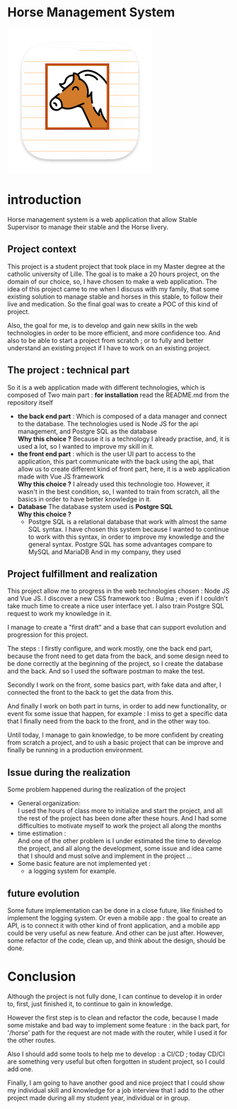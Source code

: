 # Horse Management System
![hms_logo](./hms_icone328.png)
# introduction
Horse management system is a web application that allow Stable Supervisor to manage their stable and the Horse livery.

## Project context
This project  is a student project  that took place in my Master degree at the catholic university  of Lille. The goal is to make a 20 hours project, on the domain of our choice, so, I have chosen  to make a web application.
The idea of this project came to me when I discuss with my family, that some existing solution to manage stable and horses in this stable, to follow their live and medication. So the final goal was to create a POC of this kind of project.

Also, the goal for me, is to develop and gain new skills in the web technologies in order to be more efficient, and more confidence too. And also to be able to start a project from scratch ; or to fully and better understand an existing project if I have to work on an existing project.

## The project : technical part
So it is a web application made with different technologies, which is composed of Two main part :
**for installation** read the README.md from the repository itself
- **the back end part** : Which is composed of a data manager and connect to the database. The technologies used is Node JS for the api management, and Postgre SQL as the database</br>
**Why this choice ?**
Because it is a technology I already practise, and, it is used a lot, so I wanted to improve my skill in it.
- **the front end part** : which is the user UI part to access to the application, this part communicate with the back using the api, that allow us to create different kind of front part, here, it is a web application made with Vue JS framework</br>
**Why this choice ?** I already used this technologie too. However, it wasn't in the best condition, so, I wanted to train from scratch, all the basics in order to have better knowledge in it.
- **Database**
The database system used is **Postgre SQL**</br>
**Why this choice ?**
    - Postgre SQL is a relational database that work with almost the same SQL syntax.
I have chosen this system because I wanted to continue to work with this syntax, in order to improve my knowledge and the general syntax.
Postgre SQL has some advantages compare to MySQL and MariaDB
And in my company, they used 

## Project fulfillment  and realization
This project allow me to progress in the web technologies chosen : Node JS and Vue JS. I discover a new CSS framework too : Bulma ; even if I couldn't take much time to create a nice user interface yet. I also train Postgre SQL request to work my knowledge in it.

I manage to create a "first draft" and a base that can support evolution and progression for this project.

The steps :
I firstly configure, and work mostly, one the back end part, because the front need to get data from the back, and some design need to be done correctly  at the beginning of the project, so I create the database and the back. And so I used the software postman to make the test.

Secondly I work on the front, some basics part, with fake data and after, I connected the front to the back to get the data from this.

And finally I work on both part in turns, in order to add new functionality, or event fix some issue that happen, for example : I miss to get a specific data that I finally need from the back to the front, and in the other way too.

Until today, I manage to gain knowledge, to be more confident by creating from scratch a project, and to ush a basic project that can be improve  and finally be running in a production environment.

## Issue during the realization
Some problem happened during the realization of the project
- General organization: </br> I used the hours of class more to initialize  and start the project, and all the rest of the project has been done after these hours. And I had some difficulties to motivate myself to work the project all along the months 
- time estimation :</br> And one of the other problem is I under estimated the time to develop the project, and all along the development, some issue and idea came that I should and must solve and implement in the project ...
- Some basic feature are not implemented yet : 
    - a logging system for example.

## future evolution
Some future implementation can be done in a close future, like finished to implement the logging system.
Or even a mobile app : the goal to create an API, is to connect it with other kind of front application, and a mobile app could be very useful as new feature.
And other can be just after. However, some refactor of the code, clean up, and think about the design, should be done.


# Conclusion 
Although  the project is not fully done, I can continue to develop it in order to, first, just finished it, to continue to gain in knowledge.

However the first step is to clean and refactor the code, because I made some mistake and bad way to implement some feature : in the back part, for '/horse' path for the request are not made with the router, while I used it for the other routes.

Also I should add some tools to help me to develop : a CI/CD ; today CD/CI are something very useful but often forgotten in student project, so I could add one.  

Finally, I am going to have another good and nice project that I could show my individual skill and knowledge for a job interview that I add to the other project made during all my student year, individual or in group.